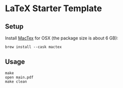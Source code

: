 # LaTeX Starter Template

## Setup

Install [MacTex](https://www.tug.org/mactex/) for OSX (the package size is about 6 GB):

```
brew install --cask mactex
```

## Usage

```
make
open main.pdf
make clean
```
